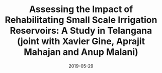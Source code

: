 ---
title: "Assessing the Impact of Rehabilitating Small Scale Irrigation Reservoirs: A Study in Telangana (joint with Xavier Gine, Aprajit Mahajan and Anup Malani)"
collection: publications
permalink: /publication/2019-08-01-paper-title-number-2
excerpt: 'We evaluate the effects of rehabilitating local village level irrigation tanks on agricultural outcomes using a combination of observational and experimental approaches. Tank irrigation is a common (and climate friendly) mode of irrigation in Southern and Western India, which is based on impounding the surface run-off during rainy season for later use. However, since these are common pool resources, a lack of periodic upkeep had led to excessive silting and therefore, lowered capacity. Mission Kakatiya is a state-wide program in Telangana that aims to rehabilitate over 45000 tanks across the state in multiple phases. We make use of the staggered roll-out of earlier phases to study the impacts and understand the context of implementation in a differences-in-difference framework using a sample of 750 tanks. Further, we validate the findings using an experimental approach where we randomize the order of rehabilitation on a set of 92 tanks. <span style="color:blue">[Link to AEA Trial Registry.](https://www.socialscienceregistry.org/trials/1821)</span>'
date: 2019-05-29
venue: 'Work in Progress'
---
